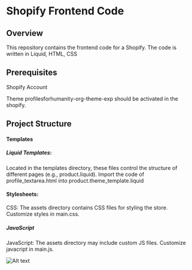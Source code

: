 # Shopify Frontend Code 

## Overview

This repository contains the frontend code for a Shopify. The code is written in Liquid, HTML, CSS

## Prerequisites

Shopify Account

Theme profilesforhumanity-org-theme-exp should be activated in the shopify.

## Project Structure

#### Templates

##### Liquid Templates: 
Located in the templates directory, these files control the structure of different pages (e.g., product.liquid).
Import the code of profile_textarea.html into product.theme_template.liquid

#### Stylesheets:
CSS: The assets directory contains CSS files for styling the store. Customize styles in main.css. 

##### JavaScript
JavaScript: The assets directory may include custom JS files. Customize javacript in main.js.

![Alt text](/frontend/images/image1.jpg?raw=true "Optional Title")

